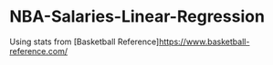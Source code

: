 # NBA-Salaries-Linear-Regression

Using stats from [Basketball Reference]<https://www.basketball-reference.com/>
